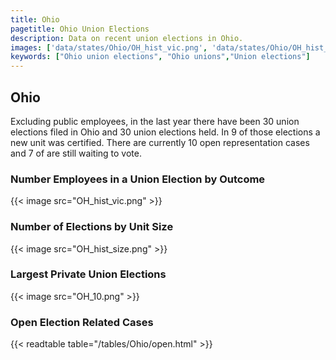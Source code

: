 ```yaml
---
title: Ohio
pagetitle: Ohio Union Elections
description: Data on recent union elections in Ohio.
images: ['data/states/Ohio/OH_hist_vic.png', 'data/states/Ohio/OH_hist_size.png', 'data/states/Ohio/OH_10.png']
keywords: ["Ohio union elections", "Ohio unions","Union elections"]
---
```

##  Ohio

Excluding public employees, in the last year there have been 30 union elections filed in Ohio and 30 union elections held. In 9 of those elections a new unit was certified. There are currently 10 open representation cases and 7 of are still waiting to vote.

### Number Employees in a Union Election by Outcome
{{< image src="OH_hist_vic.png" >}}

### Number of Elections by Unit Size
{{< image src="OH_hist_size.png" >}}

### Largest Private Union Elections
{{< image src="OH_10.png" >}}

### Open Election Related Cases
{{< readtable table="/tables/Ohio/open.html" >}}

